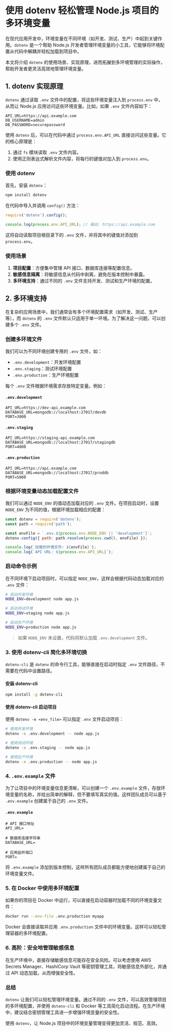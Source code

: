 # 使用 dotenv 轻松管理 Node.js 项目的多环境变量

在现代应用开发中，环境变量在不同环境（如开发、测试、生产）中起到关键作用。`dotenv` 是一个帮助 Node.js 开发者管理环境变量的小工具，它能够将环境配置从代码中解耦并轻松加载到项目中。

本文将介绍 `dotenv` 的使用场景、实现原理，进而拓展到多环境管理的实际操作，帮助开发者更灵活高效地管理环境变量。

## 1. dotenv 实现原理

`dotenv` 通过读取 `.env` 文件中的配置，将这些环境变量注入到 `process.env` 中，从而让 Node.js 应用访问这些环境变量。比如，如果 `.env` 文件内容如下：

```plaintext
API_URL=https://api.example.com
DB_USERNAME=admin
DB_PASSWORD=securepassword
```

使用 `dotenv` 后，可以在代码中通过 `process.env.API_URL` 直接访问这些变量。它的核心原理是：

1. 通过 `fs` 模块读取 `.env` 文件内容。
2. 使用正则表达式解析文件内容，将每行的键值对加入到 `process.env`。

### 使用 dotenv

首先，安装 `dotenv`：

```bash
npm install dotenv
```

在代码中导入并调用 `config()` 方法：

```javascript
require('dotenv').config();

console.log(process.env.API_URL); // 输出: https://api.example.com
```

这将自动读取项目根目录下的 `.env` 文件，并将其中的键值对添加到 `process.env`。

### 使用场景

1. **项目配置**：方便集中管理 API 接口、数据库连接等配置信息。
2. **敏感信息隔离**：将敏感信息从代码中剥离，避免在版本控制中暴露。
3. **多环境支持**：通过不同的 `.env` 文件支持开发、测试和生产环境的配置。

## 2. 多环境支持

在复杂的应用场景中，我们通常会有多个环境配置需求（如开发、测试、生产等），而 `dotenv` 的 `.env` 文件默认只适用于单一环境。为了解决这一问题，可以创建多个 `.env` 文件。

### 创建多环境文件

我们可以为不同环境创建专用的 `.env` 文件，如：

- `.env.development`：开发环境配置
- `.env.staging`：测试环境配置
- `.env.production`：生产环境配置

每个 `.env` 文件根据环境需求存放特定变量。例如：

#### `.env.development`
```plaintext
API_URL=https://dev-api.example.com
DATABASE_URL=mongodb://localhost:27017/devdb
PORT=3000
```

#### `.env.staging`
```plaintext
API_URL=https://staging-api.example.com
DATABASE_URL=mongodb://localhost:27017/stagingdb
PORT=4000
```

#### `.env.production`
```plaintext
API_URL=https://api.example.com
DATABASE_URL=mongodb://localhost:27017/proddb
PORT=5000
```

### 根据环境变量动态加载配置文件

我们可以通过 `NODE_ENV` 的值动态加载对应的 `.env` 文件。在项目启动时，设置 `NODE_ENV` 为不同的值，根据环境加载相应的配置：

```javascript
const dotenv = require('dotenv');
const path = require('path');

const envFile = `.env.${process.env.NODE_ENV || 'development'}`;
dotenv.config({ path: path.resolve(process.cwd(), envFile) });

console.log(`加载的环境文件: ${envFile}`);
console.log(`API URL: ${process.env.API_URL}`);
```

### 启动命令示例

在不同环境下启动项目时，可以指定 `NODE_ENV`，这样会根据代码动态加载对应的 `.env` 文件：

```bash
# 启动开发环境
NODE_ENV=development node app.js

# 启动测试环境
NODE_ENV=staging node app.js

# 启动生产环境
NODE_ENV=production node app.js
```

> 如果 `NODE_ENV` 未设置，代码将默认加载 `.env.development` 文件。

### 3. 使用 dotenv-cli 简化多环境切换

`dotenv-cli` 是 `dotenv` 的命令行工具，能够直接在启动时指定 `.env` 文件路径，不需要在代码中设置路径。

#### 安装 dotenv-cli

```bash
npm install -g dotenv-cli
```

#### 使用 dotenv-cli 启动项目

使用 `dotenv -e <env_file>` 可以指定 `.env` 文件启动项目：

```bash
# 使用开发环境
dotenv -e .env.development -- node app.js

# 使用测试环境
dotenv -e .env.staging -- node app.js

# 使用生产环境
dotenv -e .env.production -- node app.js
```

### 4. `.env.example` 文件

为了让项目中的环境变量信息更清晰，可以创建一个 `.env.example` 文件，存放环境变量的名称，并给出简单的解释，但不要填写真实的值。这样团队成员可以基于 `.env.example` 创建属于自己的 `.env` 文件。

#### `.env.example`
```plaintext
# API 接口地址
API_URL=

# 数据库连接字符串
DATABASE_URL=

# 应用监听端口
PORT=
```

将 `.env.example` 添加到版本控制，这样所有团队成员都能方便地创建属于自己的环境变量文件。

### 5. 在 Docker 中使用多环境配置

如果你的项目在 Docker 中运行，可以直接在启动容器时加载不同的环境变量文件：

```bash
docker run --env-file .env.production myapp
```

Docker 会直接读取并应用 `.env.production` 文件中的环境变量。这样可以轻松管理容器的多环境配置。

### 6. 高阶：安全地管理敏感信息

在生产环境中，直接存储敏感信息可能存在安全风险。可以考虑使用 AWS Secrets Manager、HashiCorp Vault 等密钥管理工具，将敏感信息外部化，并通过 API 动态加载，从而增强安全性。

### 总结

`dotenv` 让我们可以轻松管理环境变量。通过不同的 `.env` 文件，可以高效管理项目的多环境配置，并使用 `dotenv-cli` 和 Docker 等工具简化启动流程。在生产环境中，建议结合密钥管理工具进一步增强环境变量的安全性。

使用 `dotenv`，让 Node.js 项目中的环境变量管理变得更加灵活、规范、高效。